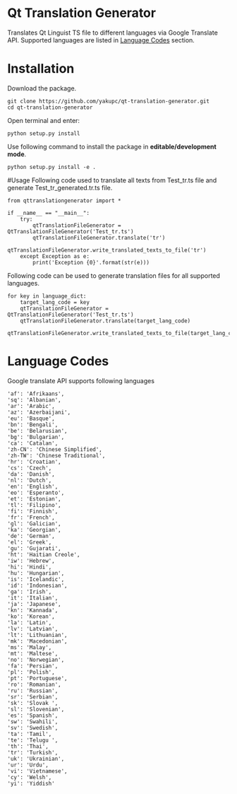 # Qt Translation Generator
Translates Qt Linguist TS file to different languages via Google Translate API. Supported languages are listed in [Language Codes](#language-codes) section.

# Installation
Download the package.
```
git clone https://github.com/yakupc/qt-translation-generator.git
cd qt-translation-generator
```
Open terminal and enter:
```
python setup.py install
```

Use following command to install the package in **editable/development mode**.
```
python setup.py install -e .
```
#Usage
Following code used to translate all texts from Test_tr.ts file and generate Test_tr_generated.tr.ts file. 
```
from qttranslationgenerator import * 

if __name__ == "__main__":
    try:
        qtTranslationFileGenerator = QtTranslationFileGenerator('Test_tr.ts')
        qtTranslationFileGenerator.translate('tr')
        qtTranslationFileGenerator.write_translated_texts_to_file('tr')
    except Exception as e:
        print('Exception {0}'.format(str(e)))
```
Following code can be used to generate translation files for all supported languages.
```
for key in language_dict:
    target_lang_code = key
    qtTranslationFileGenerator = QtTranslationFileGenerator('Test_tr.ts')
    qtTranslationFileGenerator.translate(target_lang_code)
    qtTranslationFileGenerator.write_translated_texts_to_file(target_lang_code)
```
# Language Codes
Google translate API supports following languages
```
'af': 'Afrikaans',
'sq': 'Albanian',
'ar': 'Arabic',
'az': 'Azerbaijani',
'eu': 'Basque',
'bn': 'Bengali',
'be': 'Belarusian',
'bg': 'Bulgarian',
'ca': 'Catalan',
'zh-CN': 'Chinese Simplified',
'zh-TW': 'Chinese Traditional',
'hr': 'Croatian',
'cs': 'Czech',
'da': 'Danish',
'nl': 'Dutch',
'en': 'English',
'eo': 'Esperanto',
'et': 'Estonian',
'tl': 'Filipino',
'fi': 'Finnish',
'fr': 'French',
'gl': 'Galician',
'ka': 'Georgian',
'de': 'German',
'el': 'Greek',
'gu': 'Gujarati',
'ht': 'Haitian Creole',
'iw': 'Hebrew',
'hi': 'Hindi',
'hu': 'Hungarian',
'is': 'Icelandic',
'id': 'Indonesian',
'ga': 'Irish',
'it': 'Italian',
'ja': 'Japanese',
'kn': 'Kannada',
'ko': 'Korean',
'la': 'Latin',
'lv': 'Latvian',
'lt': 'Lithuanian',
'mk': 'Macedonian',
'ms': 'Malay',
'mt': 'Maltese',
'no': 'Norwegian',
'fa': 'Persian',
'pl': 'Polish',
'pt': 'Portuguese',
'ro': 'Romanian',
'ru': 'Russian',
'sr': 'Serbian',
'sk': 'Slovak ',
'sl': 'Slovenian',
'es': 'Spanish',
'sw': 'Swahili',
'sv': 'Swedish',
'ta': 'Tamil',
'te': 'Telugu ',
'th': 'Thai',
'tr': 'Turkish',
'uk': 'Ukrainian',
'ur': 'Urdu',
'vi': 'Vietnamese',
'cy': 'Welsh',
'yi': 'Yiddish'
```